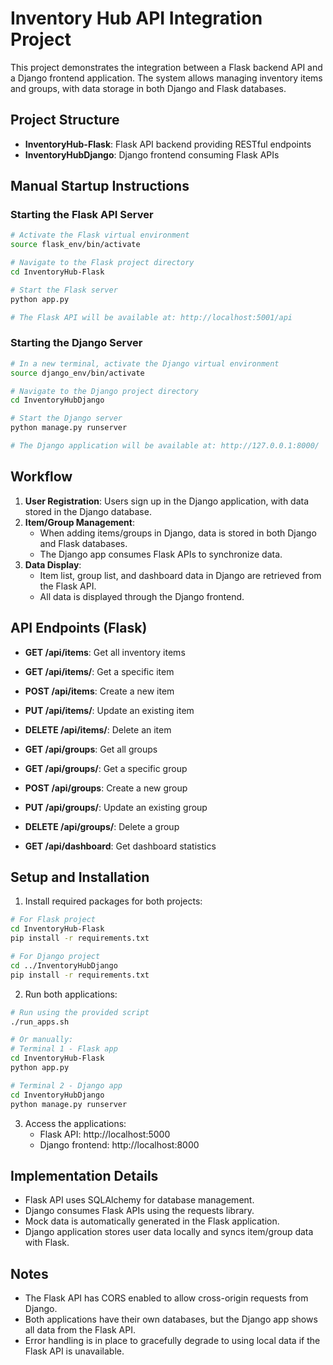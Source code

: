 # Inventory Hub API Integration Project

This project demonstrates the integration between a Flask backend API and a Django frontend application. The system allows managing inventory items and groups, with data storage in both Django and Flask databases.

## Project Structure

- **InventoryHub-Flask**: Flask API backend providing RESTful endpoints
- **InventoryHubDjango**: Django frontend consuming Flask APIs

## Manual Startup Instructions

### Starting the Flask API Server

```bash
# Activate the Flask virtual environment
source flask_env/bin/activate

# Navigate to the Flask project directory
cd InventoryHub-Flask

# Start the Flask server
python app.py

# The Flask API will be available at: http://localhost:5001/api
```

### Starting the Django Server

```bash
# In a new terminal, activate the Django virtual environment
source django_env/bin/activate

# Navigate to the Django project directory
cd InventoryHubDjango

# Start the Django server
python manage.py runserver

# The Django application will be available at: http://127.0.0.1:8000/
```

## Workflow

1. **User Registration**: Users sign up in the Django application, with data stored in the Django database.
2. **Item/Group Management**: 
   - When adding items/groups in Django, data is stored in both Django and Flask databases.
   - The Django app consumes Flask APIs to synchronize data.
3. **Data Display**: 
   - Item list, group list, and dashboard data in Django are retrieved from the Flask API.
   - All data is displayed through the Django frontend.

## API Endpoints (Flask)

- **GET /api/items**: Get all inventory items
- **GET /api/items/<id>**: Get a specific item
- **POST /api/items**: Create a new item
- **PUT /api/items/<id>**: Update an existing item
- **DELETE /api/items/<id>**: Delete an item

- **GET /api/groups**: Get all groups
- **GET /api/groups/<id>**: Get a specific group
- **POST /api/groups**: Create a new group
- **PUT /api/groups/<id>**: Update an existing group
- **DELETE /api/groups/<id>**: Delete a group

- **GET /api/dashboard**: Get dashboard statistics

## Setup and Installation

1. Install required packages for both projects:

```bash
# For Flask project
cd InventoryHub-Flask
pip install -r requirements.txt

# For Django project
cd ../InventoryHubDjango
pip install -r requirements.txt
```

2. Run both applications:

```bash
# Run using the provided script
./run_apps.sh

# Or manually:
# Terminal 1 - Flask app
cd InventoryHub-Flask
python app.py

# Terminal 2 - Django app
cd InventoryHubDjango
python manage.py runserver
```

3. Access the applications:
   - Flask API: http://localhost:5000
   - Django frontend: http://localhost:8000

## Implementation Details

- Flask API uses SQLAlchemy for database management.
- Django consumes Flask APIs using the requests library.
- Mock data is automatically generated in the Flask application.
- Django application stores user data locally and syncs item/group data with Flask.

## Notes

- The Flask API has CORS enabled to allow cross-origin requests from Django.
- Both applications have their own databases, but the Django app shows all data from the Flask API.
- Error handling is in place to gracefully degrade to using local data if the Flask API is unavailable. 